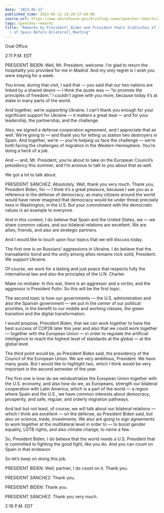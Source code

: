 ```yaml
---
date: '2023-05-12'
published_time: 2023-05-12 19:20:37-04:00
source_url: https://www.whitehouse.gov/briefing-room/speeches-remarks/2023/05/12/remarks-by-president-biden-and-president-pedro-sanchez-of-the-government-of-spain-before-bilateral-meeting/
tags: speeches-remarks
title: "Remarks by President\_Biden and President Pedro S\xE1nchez of the Government\
  \ of Spain Before Bilateral\_Meeting"
---
```

 
Oval Office

2:11 P.M. EDT

PRESIDENT BIDEN: Well, Mr. President, welcome. I’m glad to return the
hospitality you provided for me in Madrid. And my only regret is I wish
you were staying for a week.

You know, during that visit, I said that — you said that our two nations
are linked by a shared desire — I think the quote was — “to promote the
principles of freedom.” I couldn’t agree with you more, because today
it’s at stake in many parts of the world.

And together, we’re supporting Ukraine. I can’t thank you enough for
your significant support for Ukraine — it matters a great deal — and for
your leadership, the partnership, and the challenge.

Also, we signed a defense cooperation agreement, and I appreciate that
as well. We’re going to — and thank you for letting us station two
destroyers in Spain. And together, we’re — you’re helping us face the
challenge — we’re both facing the challenges of migration in the Western
Hemisphere. You’re doing a heck of a job.

And — and, Mr. President, you’re about to take on the European Council’s
presidency this summer, and I’m anxious to talk to you about that as
well.

We got a lot to talk about.

PRESIDENT SÁNCHEZ: Absolutely. Well, thank you very much. Thank you,
President Biden, for — I think it’s a great pleasure, because I see you
as a reference in the defense of democracy, as many citizens around the
world would have never imagined that democracy would be under threat
precisely here in Washington, in the U.S. But your commitment with the
democratic values is an example to everyone.

And in this context, I do believe that Spain and the United States, we —
we share common values, and our bilateral relations are excellent. We
are allies, friends, and also are strategic partners.

And I would like to touch upon four topics that we will discuss today.

The first one is on Russians’ aggressions in Ukraine. I do believe that
the transatlantic bond and the unity among allies remains rock solid,
President. We support Ukraine.

Of course, we work for a lasting and just peace that respects fully the
international law and also the principles of the U.N. Charter.

Make no mistake: In this war, there is an aggressor and a victim, and
the aggressor is President Putin. So this will be the first topic.

The second topic is how our governments — the U.S. administration and
also the Spanish government — we put in the center of our political
priorities, in the benefit to our middle and working classes, the green
transition and the digital transformation.

I would propose, President Biden, that we can work together to have the
best success of COP28 later this year and also that we could work
together — together with the European Union — in order to regulate the
artificial intelligence to reach the highest level of standards at the
global — at the global level.

The third point would be, as President Biden said, the presidency of the
Council of the European Union. We are very ambitious, President. We have
many goals. But I would like to highlight two, which I think would be
very important in the second semester of the year.

The first one is how do we reindustrialize the European Union together
with the U.S. economy, and also how do we, as Europeans, strength our
bilateral cooperation with Latin America, which is a part of the world —
a region where Spain and the U.S., we have common interests about
democracy, prosperity, and safe, regular, and orderly migration
pathways.

And last but not least, of course, we will talk about our bilateral
relations — which I think are excellent — on the defense, as President
Biden said, but also on science, trade, investments. We also are going
to sign agreements to work together at the multilateral level in order
to — to boost gender equality, LGTB rights, and also climate change, to
name a few.

So, President Biden, I do believe that the world needs a U.S. President
that is committed to fighting the good fight, like you do. And you can
count on Spain in that endeavor.

So let’s keep on doing this job.

PRESIDENT BIDEN: Well, partner, I do count on it. Thank you.

PRESIDENT SÁNCHEZ: Thank you.

PRESIDENT BIDEN: Thank you.

PRESIDENT SÁNCHEZ: Thank you very much.

2:16 P.M. EDT

